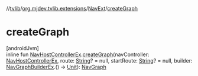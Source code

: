 //[tvlib](../../../index.md)/[org.mjdev.tvlib.extensions](../index.md)/[NavExt](index.md)/[createGraph](create-graph.md)

# createGraph

[androidJvm]\
inline fun [NavHostControllerEx](../../org.mjdev.tvlib.navigation/-nav-host-controller-ex/index.md).[createGraph](create-graph.md)(navController: [NavHostControllerEx](../../org.mjdev.tvlib.navigation/-nav-host-controller-ex/index.md), route: [String](https://kotlinlang.org/api/latest/jvm/stdlib/kotlin/-string/index.html)? = null, startRoute: [String](https://kotlinlang.org/api/latest/jvm/stdlib/kotlin/-string/index.html)? = null, builder: [NavGraphBuilderEx](../../org.mjdev.tvlib.navigation/-nav-graph-builder-ex/index.md).() -&gt; [Unit](https://kotlinlang.org/api/latest/jvm/stdlib/kotlin/-unit/index.html)): [NavGraph](https://developer.android.com/reference/kotlin/androidx/navigation/NavGraph.html)
